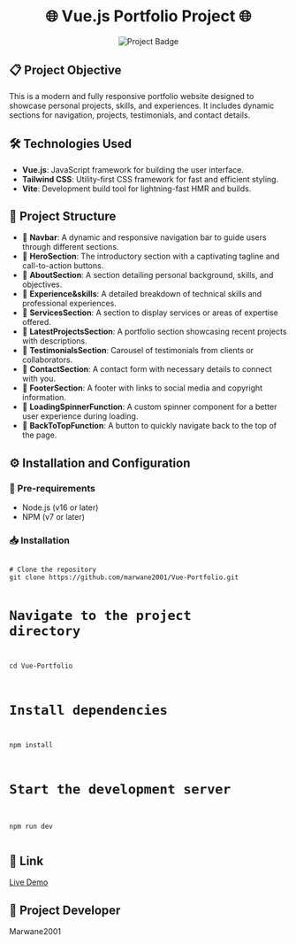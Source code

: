 <h1 align="center">🌐 Vue.js Portfolio Project 🌐</h1>

<p align="center">
  <img src="https://img.shields.io/badge/Project-Portfolio%20Website-blue" alt="Project Badge">
</p>

<h2>📋 Project Objective</h2>
<p>
  This is a modern and fully responsive portfolio website designed to showcase personal projects, skills, and experiences. It includes dynamic sections for navigation, projects, testimonials, and contact details.
</p>

<h2>🛠️ Technologies Used</h2>
<ul>
  <li><strong>Vue.js</strong>: JavaScript framework for building the user interface.</li>
  <li><strong>Tailwind CSS</strong>: Utility-first CSS framework for fast and efficient styling.</li>
  <li><strong>Vite</strong>: Development build tool for lightning-fast HMR and builds.</li>
</ul>

<h2>📂 Project Structure</h2>
<ul>
  <li>📁 <strong>Navbar</strong>: A dynamic and responsive navigation bar to guide users through different sections.</li>
  <li>📁 <strong>HeroSection</strong>: The introductory section with a captivating tagline and call-to-action buttons.</li>
  <li>📁 <strong>AboutSection</strong>: A section detailing personal background, skills, and objectives.</li>
  <li>📁 <strong>Experience&skills</strong>: A detailed breakdown of technical skills and professional experiences.</li>
  <li>📁 <strong>ServicesSection</strong>: A section to display services or areas of expertise offered.</li>
  <li>📁 <strong>LatestProjectsSection</strong>: A portfolio section showcasing recent projects with descriptions.</li>
  <li>📁 <strong>TestimonialsSection</strong>: Carousel of testimonials from clients or collaborators.</li>
  <li>📁 <strong>ContactSection</strong>: A contact form with necessary details to connect with you.</li>
  <li>📁 <strong>FooterSection</strong>: A footer with links to social media and copyright information.</li>
  <li>📁 <strong>LoadingSpinnerFunction</strong>: A custom spinner component for a better user experience during loading.</li>
  <li>📁 <strong>BackToTopFunction</strong>: A button to quickly navigate back to the top of the page.</li>
</ul>

<h2>⚙️ Installation and Configuration</h2>

<h3>📌 Pre-requirements</h3>
<ul>
  <li>Node.js (v16 or later)</li>
  <li>NPM (v7 or later)</li>
</ul>

<h3>📥 Installation</h3>
<pre>
<code>
# Clone the repository
git clone https://github.com/marwane2001/Vue-Portfolio.git

# Navigate to the project directory
cd Vue-Portfolio

# Install dependencies
npm install

# Start the development server
npm run dev
</code>
</pre>



<h2>🔗 Link</h2>
<p>
  <a href="https://portfolio-one-sepia-77.vercel.app" target="_blank">Live Demo</a>
</p>


<h2>👤 Project Developer</h2>
<p>
  Marwane2001
</p>
